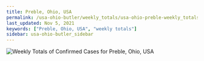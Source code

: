 ```yaml
---
title: Preble, Ohio, USA
permalink: /usa-ohio-butler/weekly_totals/usa-ohio-preble-weekly_totals.html
last_updated: Nov 5, 2021
keywords: ["Preble, Ohio, USA", "weekly totals"]
sidebar: usa-ohio-butler_sidebar
---
```


![Weekly Totals of Confirmed Cases for Preble, Ohio, USA](/covid_tracker/images/graphs/usa-ohio-preble-weekly_totals_graph.png)
